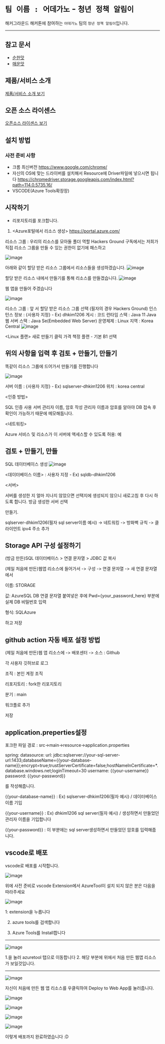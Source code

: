 # `팀 이름 : 어데가노` - `청년 정책 알림이`
  

해커그라운드 해커톤에 참여하는 `어데가노` 팀의 `청년 정책 알림이`입니다.





----------------------------------------------------------------------------------------------------------------------
## 참고 문서
- [순한맛](./REFERENCES_BASIC.md)
- [매운맛](./REFERENCES_ADVANCED.md)

## 제품/서비스 소개

<!-- 아래 링크는 지우지 마세요 -->
[제품/서비스 소개 보기](TOPIC.md)
<!-- 위 링크는 지우지 마세요 -->

## 오픈 소스 라이센스

<!-- 아래 링크는 지우지 마세요 -->
[오픈소스 라이센스 보기](./LICENSE)
<!-- 위 링크는 지우지 마세요 -->

## 설치 방법



### 사전 준비 사항

- 크롬 최신버전 https://www.google.com/chrome/
- 자신의 OS에 맞는 드라이버를 설치해서 Resource에 Driver파일에 넣으시면 됩니다 https://chromedriver.storage.googleapis.com/index.html?path=114.0.5735.16/
- VSCODE(Azure Tools확장장)

## 시작하기
- 리포지토리를 포크합니다.


1. <Azure포털에서 리소스 생성> https://portal.azure.com/
   
  리소스 그룹 : 우리의 리소스를 모아둘 폴더 역할
Hackers Ground 구독에서는 저희가 직접 리소스 그룹을 만들 수 있는 권한이 없기에 패스하고

![image](https://github.com/hackersground-kr/httpsgithubcomjchyngHackerGround/assets/69470424/1ea48e1c-9d28-4d30-be93-310de43dd422)


아래와 같이 할당 받은 리소스 그룹에서 리소스들을 생성하겠습니다.
![image](https://github.com/hackersground-kr/httpsgithubcomjchyngHackerGround/assets/69470424/ba8e7832-494c-4ce0-887b-4e35d06a26d6)


할당 받은 리소스 내에서 만들기를 통해 리소스를 만들겠습니다.
![image](https://github.com/hackersground-kr/httpsgithubcomjchyngHackerGround/assets/69470424/accdd596-dcf1-44ad-b8df-4dbe9c4d27a7)



웹 앱을 만들어 주겠습니다

![image](https://github.com/hackersground-kr/httpsgithubcomjchyngHackerGround/assets/69470424/ef038d43-c2dc-4d72-bfe0-804693404817)

리소스 그룹 : 앞 서 할당 받은 리소스 그룹 선택 (필자의 경우 Hackers Ground)
인스턴스 정보 : {사용자 지정} - Ex) dhkim1206
게시 : 코드
런타임 스택 : Java 11
Java 웹 서버 스택 : Java Se(Embedded Web Server)
운영체제 : Linux
지역 : Korea Central
![image](https://github.com/hackersground-kr/httpsgithubcomjchyngHackerGround/assets/69470424/356680d7-a263-464d-bc2f-5114c4106483)

<Linux 플랜>
새로 만들기 클릭
가격 책정 플랜 - 기본 B1 선택

위의 사항을 입력 후 검토 + 만들기, 만들기
----------------------------------------------------------------------------------------------------------------------
똑같이 리소스 그룹에 드어가서 만들기를 진행합니다


![image](https://github.com/hackersground-kr/httpsgithubcomjchyngHackerGround/assets/69470424/b568c767-9385-44a5-a8d8-64b4cca37a43)

서버 이름 : {사용자 지정} - Ex) sqlserver-dhkim1206
위치 : korea central


<인증 방법>

SQL 인증 사용
서버 관리자 이름, 암호 작성
관리자 이름과 암호를 알아야 DB 접속 후 확인이 가능하기 때문에 메모해둡니다.

<네트워킹>

Azure 서비스 및 리소스가 이 서버에 액세스할 수 있도록 허용: 예

검토 + 만들기, 만들
----------------------------------------------------------------------------------------------------------------------

SQL 데이터베이스 생성
![image](https://github.com/hackersground-kr/httpsgithubcomjchyngHackerGround/assets/69470424/3a5add86-2a26-4130-82f7-73b9ff0c8513)

<데이터베이스 이름> : 사용자 지정 - Ex) sqldb-dhkim1206

<서버>

서버를 생성한 지 얼마 지나지 않았으면 선택지에 생성되지 않으니 새로고침 후 다시 하도록 합니다.
방금 생성한 서버 선택

만들기.

sqlserver-dhkim1206(필자 sql server이름 예시) -> 네트워킹 -> 방화벽 규칙 -> 클라이언트 ipv4 주소 추가


Storage API 구성 설정하기
----------------------------------------------------------------------------------------------------------------------

(방금 만든)SQL 데이터베이스 > 연결 문자열 > JDBC 값 복사

(제일 처음에 만든)웹앱 리소스에 들어가서 -> 구성 -> 연결 문자열 -> 새 연결 문자열에서

이름: STORAGE

값: AzureSQL DB 연결 문자열 붙여넣은 후에 Pwd={your_password_here} 부분에 실제 DB 비밀번호 입력

형식: SQLAzure

하고 저장

github action 자동 배포 설정 방법
----------------------------------------------------------------------------------------------------------------------
(제일 처음에 만든)웹 앱 리소스에 -> 배포센터 -> 소스 : Github

각 사용자 깃허브로 로그

조직 : 본인 계정 조직

리포지토리 : fork한 리포지토리 

분기 : main

워크플로 추가

저장 


application.preperties설정
----------------------------------------------------------------------------------------------------------------------

  포크한 파일 경로 : src->main->resource->application.properties 
  

spring:
  datasource:
    url: jdbc:sqlserver://your-sql-server-url:1433;databaseName={{your-database-name}};encrypt=true;trustServerCertificate=false;hostNameInCertificate=*.database.windows.net;loginTimeout=30
    username: {{your-username}}
    password: {{your-password}}

를 작성해줍니다. 

{{your-database-name}} : Ex) sqlserver-dhkim1206(필자 예시)  / 데이터베이스 이름 기입

 {{your-username}} : Ex) dhkim1206 sql server(필자 예시) / 생성하면서 만들었던 관리자 이름을 기입합니다 
 
 {{your-password}} : 이 부분에는 sql server생성하면서 만들었던 암호를 입력해줍니다.

vscode로 배포
----------------------------------------------------------------------------------------------------------------------------

vscode로 배포를 시작합니다.

![image](https://github.com/hackersground-kr/httpsgithubcomjchyngHackerGround/assets/69470424/f26112f1-f72f-4c7f-ab9c-a0b762688c06)

위에 사전 준비로 vscode Extension에서 AzureTool이 설치 되지 않은 분은 다음을 따라주세요 

![image](https://github.com/hackersground-kr/httpsgithubcomjchyngHackerGround/assets/69470424/cad111ef-e6ab-40f8-8a0b-363032fdca82)

1: extension을 누릅니다

2. azure tools를 검색합니다

3. Azure Tools를 Install합니다

-----------------------------------------------------------
![image](https://github.com/hackersground-kr/httpsgithubcomjchyngHackerGround/assets/69470424/8e291d8a-a851-4ac2-b3e3-fe80a7b62318)

1.을 눌러 azuretool 탭으로 이동합니다
2. 해당 부분에 위에서 처음 만든 웹앱 리소스가 보일것입니다.

-------------------------------------------------------------------


![image](https://github.com/hackersground-kr/httpsgithubcomjchyngHackerGround/assets/69470424/5225e954-93d0-413c-88da-8dd8e65300e7)

자신이 처음에 만든 웹 앱 리소스를 우클릭하여 Deploy to Web App를 눌러줍니다.


![image](https://github.com/hackersground-kr/httpsgithubcomjchyngHackerGround/assets/69470424/3f24d658-0e95-4578-a1ec-5ac788e05788)


![image](https://github.com/hackersground-kr/httpsgithubcomjchyngHackerGround/assets/69470424/dc5b9ab5-ae88-4e94-8748-f9ec81549d93)



![image](https://github.com/hackersground-kr/httpsgithubcomjchyngHackerGround/assets/69470424/c8fa3879-bd29-4a7a-b0b9-a69a78485251)


![image](https://github.com/hackersground-kr/httpsgithubcomjchyngHackerGround/assets/69470424/adf6f04c-029a-4968-a034-54796a53c7fa)

이렇게 배포까지 완료하였습니다 :D


